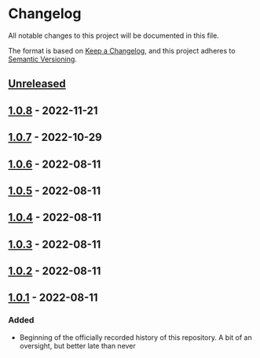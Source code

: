 # Changelog

All notable changes to this project will be documented in this file.

The format is based on [Keep a Changelog](https://keepachangelog.com/en/1.0.0/),
and this project adheres to [Semantic Versioning](https://semver.org/spec/v2.0.0.html).

<!--
Types of Changes:
 - `Added` for new features.
 - `Changed` for changes in existing functionality.
 - `Deprecated` for soon-to-be removed features.
 - `Removed` for now removed features.
 - `Fixed` for any bug fixes.
 - `Security` in case of vulnerabilities.
-->

## [Unreleased]

## [1.0.8] - 2022-11-21

## [1.0.7] - 2022-10-29

## [1.0.6] - 2022-08-11

## [1.0.5] - 2022-08-11

## [1.0.4] - 2022-08-11

## [1.0.3] - 2022-08-11

## [1.0.2] - 2022-08-11

## [1.0.1] - 2022-08-11

### Added

-   Beginning of the officially recorded history of this repository. A bit of an oversight, but better late than never

[Unreleased]: https://github.com/KnightHacks/knighthacks_cli/compare/1.0.8...HEAD

[1.0.8]: https://github.com/KnightHacks/knighthacks_cli/compare/1.0.7...1.0.8

[1.0.7]: https://github.com/KnightHacks/knighthacks_cli/compare/1.0.6...1.0.7

[1.0.6]: https://github.com/KnightHacks/knighthacks_cli/compare/1.0.5...1.0.6

[1.0.5]: https://github.com/KnightHacks/knighthacks_cli/compare/1.0.4...1.0.5

[1.0.4]: https://github.com/KnightHacks/knighthacks_cli/compare/1.0.3...1.0.4

[1.0.3]: https://github.com/KnightHacks/knighthacks_cli/compare/1.0.2...1.0.3

[1.0.2]: https://github.com/KnightHacks/knighthacks_cli/compare/1.0.1...1.0.2

[1.0.1]: https://github.com/KnightHacks/knighthacks_cli/compare/43f34f5b60ade5036c8f0ac6631b2a7a1971a37f...1.0.1
